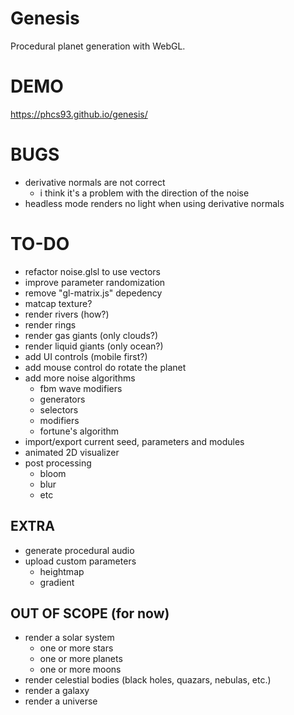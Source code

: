 # Genesis
Procedural planet generation with WebGL.

# DEMO
https://phcs93.github.io/genesis/

# BUGS
* derivative normals are not correct
  * i think it's a problem with the direction of the noise
* headless mode renders no light when using derivative normals

# TO-DO
* refactor noise.glsl to use vectors
* improve parameter randomization
* remove "gl-matrix.js" depedency
* matcap texture?
* render rivers (how?)
* render rings
* render gas giants (only clouds?)
* render liquid giants (only ocean?)
* add UI controls (mobile first?)
* add mouse control do rotate the planet
* add more noise algorithms
  * fbm wave modifiers
  * generators
  * selectors
  * modifiers
  * fortune's algorithm
* import/export current seed, parameters and modules
* animated 2D visualizer
* post processing
  * bloom
  * blur
  * etc

## EXTRA
* generate procedural audio
* upload custom parameters
  * heightmap
  * gradient

## OUT OF SCOPE (for now)
* render a solar system
  * one or more stars
  * one or more planets
  * one or more moons
* render celestial bodies (black holes, quazars, nebulas, etc.)
* render a galaxy
* render a universe
